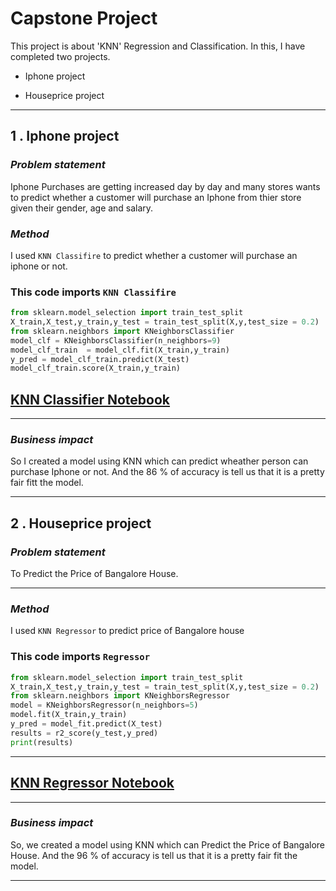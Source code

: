 
# **Capstone Project**

This project is about 'KNN' Regression and Classification.
In this, I have completed two projects.
- Iphone project
* Houseprice project
---
##  **1 . Iphone project**
### _Problem statement_

Iphone Purchases are getting increased day by day and many stores wants to predict whether a customer will purchase an Iphone from thier store given their gender, age and salary.

### _Method_
I used `KNN Classifire` to predict whether a customer will purchase an iphone or not.

### This code imports `KNN Classifire`

```python
from sklearn.model_selection import train_test_split
X_train,X_test,y_train,y_test = train_test_split(X,y,test_size = 0.2)
from sklearn.neighbors import KNeighborsClassifier
model_clf = KNeighborsClassifier(n_neighbors=9)
model_clf_train  = model_clf.fit(X_train,y_train)
y_pred = model_clf_train.predict(X_test)
model_clf_train.score(X_train,y_train) 
``` 


## [KNN Classifier Notebook]('https://github.com/vaibhavkatkar3001/Capstone-Project/blob/main/iphone_prj5.ipynb')

---

### _Business impact_

So I created a model using KNN which can predict wheather person can purchase Iphone or not. And the 86 % of accuracy is tell us that it is a pretty fair fitt the model.


---



##  **2 . Houseprice project**
### _Problem statement_

To Predict the Price of Bangalore House.

---
### _Method_
I used `KNN Regressor` to predict price of Bangalore house

### This code imports `Regressor`

```python
from sklearn.model_selection import train_test_split
X_train,X_test,y_train,y_test = train_test_split(X,y,test_size = 0.2)
from sklearn.neighbors import KNeighborsRegressor
model = KNeighborsRegressor(n_neighbors=5)
model.fit(X_train,y_train)
y_pred = model_fit.predict(X_test)
results = r2_score(y_test,y_pred)
print(results) 
``` 
---

## [KNN Regressor Notebook]('https://github.com/vaibhavkatkar3001/Capstone-Project/blob/main/houseprice_prj6.ipynb')

---
### _Business impact_
So, we created a model using KNN which can Predict the Price of Bangalore House. And the 96 % of accuracy is tell us that it is a pretty fair fit the model.

---
